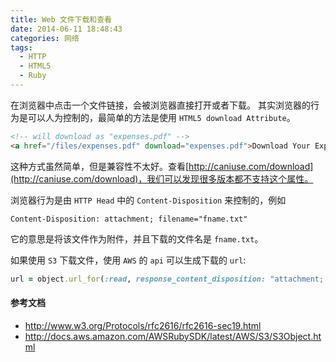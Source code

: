 ```yaml
---
title: Web 文件下载和查看
date: 2014-06-11 18:48:43
categories: 网络
tags:
  - HTTP
  - HTML5
  - Ruby
---
```

在浏览器中点击一个文件链接，会被浏览器直接打开或者下载。
其实浏览器的行为是可以人为控制的，最简单的方法是使用 `HTML5 download Attribute`。

```html
<!-- will download as "expenses.pdf" -->
<a href="/files/expenses.pdf" download="expenses.pdf">Download Your Expense Report</a>
```

这种方式虽然简单，但是兼容性不太好。查看[http://caniuse.com/download](http://caniuse.com/download)，我们可以发现很多版本都不支持这个属性。

浏览器行为是由 `HTTP Head` 中的 `Content-Disposition` 来控制的，例如

```
Content-Disposition: attachment; filename="fname.txt"
```

它的意思是将该文件作为附件，并且下载的文件名是 `fname.txt`。

如果使用 `S3` 下载文件，使用 `AWS` 的 `api` 可以生成下载的 `url`:

```ruby
url = object.url_for(:read, response_content_disposition: "attachment; filename=\"#{filename}\"")
```

#### 参考文档
- http://www.w3.org/Protocols/rfc2616/rfc2616-sec19.html
- http://docs.aws.amazon.com/AWSRubySDK/latest/AWS/S3/S3Object.html
